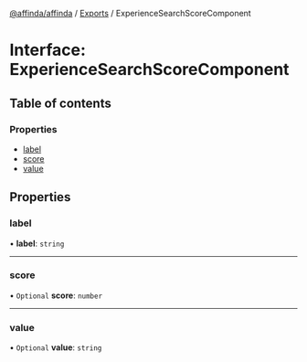 [@affinda/affinda](../README.md) / [Exports](../modules.md) / ExperienceSearchScoreComponent

# Interface: ExperienceSearchScoreComponent

## Table of contents

### Properties

- [label](ExperienceSearchScoreComponent.md#label)
- [score](ExperienceSearchScoreComponent.md#score)
- [value](ExperienceSearchScoreComponent.md#value)

## Properties

### label

• **label**: `string`

___

### score

• `Optional` **score**: `number`

___

### value

• `Optional` **value**: `string`
